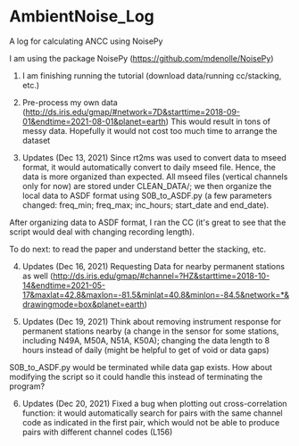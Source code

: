 # AmbientNoise_Log
A log for calculating ANCC using NoisePy

I am using the package NoisePy (https://github.com/mdenolle/NoisePy)

1. I am finishing running the tutorial (download data/running cc/stacking, etc.)

2. Pre-process my own data (http://ds.iris.edu/gmap/#network=7D&starttime=2018-09-01&endtime=2021-08-01&planet=earth)
   This would result in tons of messy data. Hopefully it would not cost too much time to arrange the dataset
   
3. Updates (Dec 13, 2021)
Since rt2ms was used to convert data to mseed format, it would automatically convert to daily mseed file. 
Hence, the data is more organized than expected. All mseed files (vertical channels only for now) are stored under
CLEAN_DATA/; we then organize the local data to ASDF format using S0B_to_ASDF.py (a few parameters changed: freq_min; 
freq_max; inc_hours; start_date and end_date). 

After organizing data to ASDF format, I ran the CC (it's great to see that the script would deal with changing recording
length). 

To do next: to read the paper and understand better the stacking, etc. 

4. Updates (Dec 16, 2021)
Requesting Data for nearby permanent stations as well
(http://ds.iris.edu/gmap/#channel=?HZ&starttime=2018-10-14&endtime=2021-05-17&maxlat=42.8&maxlon=-81.5&minlat=40.8&minlon=-84.5&network=*&drawingmode=box&planet=earth)

5. Updates (Dec 19, 2021)
Think about removing instrument response for permanent stations nearby (a change in the sensor 
for some stations, including N49A, M50A, N51A, K50A); changing the data length to 8 hours instead
of daily (might be helpful to get of void or data gaps)

S0B_to_ASDF.py would be terminated while data gap exists. How about modifying the script so it could handle this 
instead of terminating the program? 

6. Updates (Dec 20, 2021)
Fixed a bug when plotting out cross-correlation function: it would automatically search for pairs with the same channel code 
as indicated in the first pair, which would not be able to produce pairs with different channel codes (L156)

